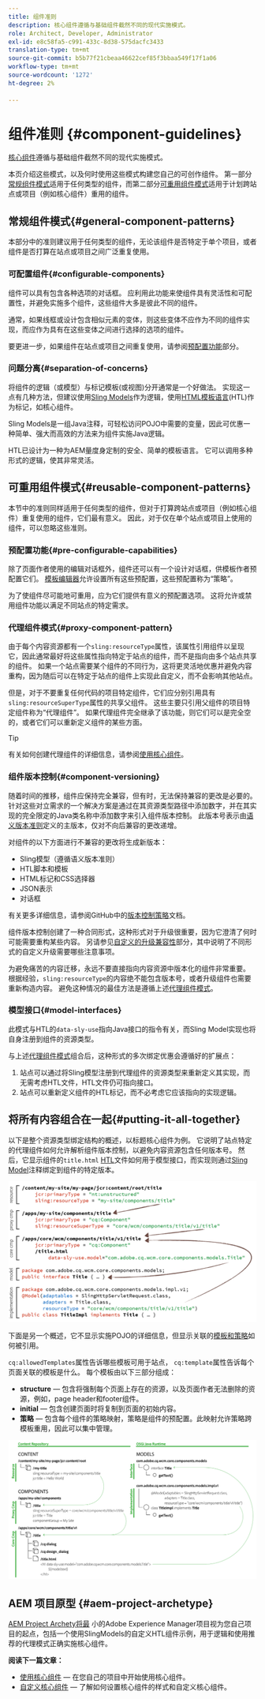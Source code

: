 ```yaml
---
title: 组件准则
description: 核心组件遵循与基础组件截然不同的现代实施模式。
role: Architect, Developer, Administrator
exl-id: e8c58fa5-c991-433c-8d38-575dacfc3433
translation-type: tm+mt
source-git-commit: b5b77f21cbeaa46622cef85f3bbaa549f17f1a06
workflow-type: tm+mt
source-wordcount: '1272'
ht-degree: 2%

---
```


# 组件准则 {#component-guidelines}

[核心组件](overview.md)遵循与基础组件截然不同的现代实施模式。

本页介绍这些模式，以及何时使用这些模式构建您自己的可创作组件。 第一部分[常规组件模式](#general-component-patterns)适用于任何类型的组件，而第二部分[可重用组件模式](#reusable-component-patterns)适用于计划跨站点或项目（例如核心组件）重用的组件。

## 常规组件模式{#general-component-patterns}

本部分中的准则建议用于任何类型的组件，无论该组件是否特定于单个项目，或者组件是否打算在站点或项目之间广泛重复使用。

### 可配置组件{#configurable-components}

组件可以具有包含各种选项的对话框。 应利用此功能来使组件具有灵活性和可配置性，并避免实施多个组件，这些组件大多是彼此不同的组件。

通常，如果线框或设计包含相似元素的变体，则这些变体不应作为不同的组件实现，而应作为具有在这些变体之间进行选择的选项的组件。

要更进一步，如果组件在站点或项目之间重复使用，请参阅[预配置功能](#pre-configurable-capabilities)部分。

### 问题分离{#separation-of-concerns}

将组件的逻辑（或模型）与标记模板(或视图)分开通常是一个好做法。 实现这一点有几种方法，但建议使用[Sling Models](https://sling.apache.org/documentation/bundles/models.html)作为逻辑，使用[HTML模板语言](https://docs.adobe.com/content/help/zh-Hans/experience-manager-htl/using/overview.html)(HTL)作为标记，如核心组件。

Sling Models是一组Java注释，可轻松访问POJO中需要的变量，因此可优惠一种简单、强大而高效的方法来为组件实施Java逻辑。

HTL已设计为一种为AEM量度身定制的安全、简单的模板语言。 它可以调用多种形式的逻辑，使其非常灵活。

## 可重用组件模式{#reusable-component-patterns}

本节中的准则同样适用于任何类型的组件，但对于打算跨站点或项目（例如核心组件）重复使用的组件，它们最有意义。 因此，对于仅在单个站点或项目上使用的组件，可以忽略这些准则。

### 预配置功能{#pre-configurable-capabilities}

除了页面作者使用的编辑对话框外，组件还可以有一个设计对话框，供模板作者预配置它们。 [模板编辑器](https://docs.adobe.com/content/help/en/experience-manager-cloud-service/sites/authoring/features/templates.html)允许设置所有这些预配置，这些预配置称为“策略”。

为了使组件尽可能地可重用，应为它们提供有意义的预配置选项。 这将允许或禁用组件功能以满足不同站点的特定需求。

### 代理组件模式{#proxy-component-pattern}

由于每个内容资源都有一个`sling:resourceType`属性，该属性引用组件以呈现它，因此通常最好将这些属性指向特定于站点的组件，而不是指向由多个站点共享的组件。 如果一个站点需要某个组件的不同行为，这将更灵活地优惠并避免内容重构，因为随后可以在特定于站点的组件上实现此自定义，而不会影响其他站点。

但是，对于不要重复任何代码的项目特定组件，它们应分别引用具有`sling:resourceSuperType`属性的共享父组件。 这些主要只引用父组件的项目特定组件称为“代理组件”。 如果代理组件完全继承了该功能，则它们可以是完全空的，或者它们可以重新定义组件的某些方面。

>[!TIP]
>
>有关如何创建代理组件的详细信息，请参阅[使用核心组件](/help/get-started/using.md#create-proxy-components)。

### 组件版本控制{#component-versioning}

随着时间的推移，组件应保持完全兼容，但有时，无法保持兼容的更改是必要的。 针对这些对立需求的一个解决方案是通过在其资源类型路径中添加数字，并在其实现的完全限定的Java类名称中添加数字来引入组件版本控制。 此版本号表示由[语义版本准则](https://semver.org/)定义的主版本，仅对不向后兼容的更改递增。

对组件的以下方面进行不兼容的更改将生成新版本：

* Sling模型（遵循语义版本准则）
* HTL脚本和模板
* HTML标记和CSS选择器
* JSON表示
* 对话框

有关更多详细信息，请参阅GitHub中的[版本控制策略](https://github.com/adobe/aem-core-wcm-components/wiki/Versioning-Policies)文档。

组件版本控制创建了一种合同形式，这种形式对于升级很重要，因为它澄清了何时可能需要重构某些内容。 另请参见[自定义的升级兼容性](customizing.md#upgrade-compatibility-of-customizations)部分，其中说明了不同形式的自定义升级需要哪些注意事项。

为避免痛苦的内容迁移，永远不要直接指向内容资源中版本化的组件非常重要。 根据经验，`sling:resourceType`的内容绝不能包含版本号，或者升级组件也需要重新构造内容。 避免这种情况的最佳方法是遵循上述[代理组件模式](#proxy-component-pattern)。

### 模型接口{#model-interfaces}

此模式与HTL的`data-sly-use`指向Java接口的指令有关，而Sling Model实现也将自身注册到组件的资源类型。

与上述[代理组件模式](#proxy-component-pattern)组合后，这种形式的多次绑定优惠会遵循好的扩展点：

1. 站点可以通过将Sling模型注册到代理组件的资源类型来重新定义其实现，而无需考虑HTL文件，HTL文件仍可指向接口。
1. 站点可以重新定义组件的HTL标记，而不必考虑它应该指向的实现逻辑。

## 将所有内容组合在一起{#putting-it-all-together}

以下是整个资源类型绑定结构的概述，以标题核心组件为例。 它说明了站点特定的代理组件如何允许解析组件版本控制，以避免内容资源包含任何版本号。 然后，它显示组件的`title.html` [HTL](https://docs.adobe.com/content/help/en/experience-manager-htl/using/overview.html)文件如何用于模型接口，而实现则通过[Sling Model](https://sling.apache.org/documentation/bundles/models.html)注释绑定到组件的特定版本。

![资源绑定概述](/help/assets/chlimage_1-32.png)

下面是另一个概述，它不显示实施POJO的详细信息，但显示关联的[模板和策略](https://docs.adobe.com/content/help/en/experience-manager-cloud-service/implementing/components-templates/templates.html)如何被引用。

`cq:allowedTemplates`属性告诉哪些模板可用于站点， `cq:template`属性告诉每个页面关联的模板是什么。 每个模板由以下三部分组成：

* **structure**  — 包含将强制每个页面上存在的资源，以及页面作者无法删除的资源，例如，page header和footer组件。
* **initial**  — 包含创建页面时将复制到页面的初始内容。
* **策略**  — 包含每个组件的策略映射，策略是组件的预配置。此映射允许策略跨模板重用，因此可以集中管理。

![模板和策略概述](/help/assets/screen_shot_2018-12-07at093102.png)

## AEM 项目原型 {#aem-project-archetype}

[AEM Project Archety将最](/help/developing/archetype/overview.md) 小的Adobe Experience Manager项目视为您自己项目的起点，包括一个使用SlingModels的自定义HTL组件示例，用于逻辑和使用推荐的代理模式正确实施核心组件。

**阅读下一篇文章：**

* [使用核心组件](/help/get-started/using.md)  — 在您自己的项目中开始使用核心组件。
* [自定义核心组件](customizing.md)  — 了解如何设置核心组件的样式和自定义核心组件。
